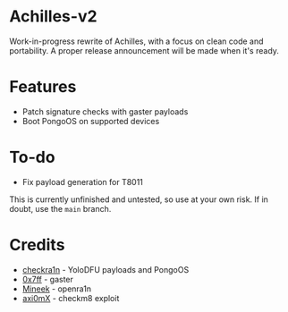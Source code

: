 # Achilles-v2

Work-in-progress rewrite of Achilles, with a focus on clean code and portability. A proper release announcement will be made when it's ready.

# Features
* Patch signature checks with gaster payloads
* Boot PongoOS on supported devices

# To-do
* Fix payload generation for T8011

This is currently unfinished and untested, so use at your own risk. If in doubt, use the `main` branch.

# Credits
* [checkra1n](https://checkra.in) - YoloDFU payloads and PongoOS
* [0x7ff](https://github.com/0x7FF) - gaster
* [Mineek](https://github.com/Mineek) - openra1n
* [axi0mX](https://github.com/axi0mX) - checkm8 exploit